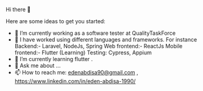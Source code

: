 Hi there 👋


Here are some ideas to get you started:

- 🔭 I’m currently working as a software tester at QualityTaskForce
- 🐰 I have worked using different languages and frameworks. For instance 
      Backend:- Laravel, NodeJs, Spring 
      Web frontend:- ReactJs
      Mobile frontend:- Flutter (Learning)
      Testing: Cypress, Appium
- 🌱 I’m currently learning flutter .  
- 💬 Ask me about ...
- 📫 How to reach me: edenabdisa90@gmail.com , https://www.linkedin.com/in/eden-abdisa-1990/ 
